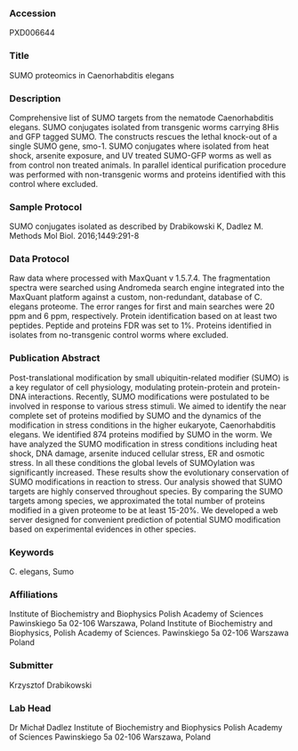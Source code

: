 ### Accession
PXD006644

### Title
SUMO proteomics in Caenorhabditis elegans

### Description
Comprehensive list of SUMO targets from the nematode Caenorhabditis elegans. SUMO conjugates isolated from transgenic worms carrying 8His and GFP tagged SUMO. The constructs rescues the lethal knock-out of a single SUMO gene, smo-1. SUMO conjugates where isolated from heat shock, arsenite exposure, and UV treated SUMO-GFP worms as well as from control non treated animals. In parallel identical purification procedure was performed with non-transgenic worms and proteins identified with this control where excluded.

### Sample Protocol
SUMO conjugates isolated as described by Drabikowski K, Dadlez M. Methods Mol Biol. 2016;1449:291-8

### Data Protocol
Raw data where processed with MaxQuant v 1.5.7.4. The fragmentation spectra were searched using Andromeda search engine integrated into the MaxQuant platform against a custom, non-redundant, database of C. elegans proteome. The error ranges for first and main searches were 20 ppm and 6 ppm, respectively. Protein identification based on at least two peptides. Peptide and proteins FDR was set to 1%. Proteins identified in isolates from no-transgenic control  worms where excluded.

### Publication Abstract
Post-translational modification by small ubiquitin-related modifier (SUMO) is a key regulator of cell physiology, modulating protein-protein and protein-DNA interactions. Recently, SUMO modifications were postulated to be involved in response to various stress stimuli. We aimed to identify the near complete set of proteins modified by SUMO and the dynamics of the modification in stress conditions in the higher eukaryote, Caenorhabditis elegans. We identified 874 proteins modified by SUMO in the worm. We have analyzed the SUMO modification in stress conditions including heat shock, DNA damage, arsenite induced cellular stress, ER and osmotic stress. In all these conditions the global levels of SUMOylation was significantly increased. These results show the evolutionary conservation of SUMO modifications in reaction to stress. Our analysis showed that SUMO targets are highly conserved throughout species. By comparing the SUMO targets among species, we approximated the total number of proteins modified in a given proteome to be at least 15-20%. We developed a web server designed for convenient prediction of potential SUMO modification based on experimental evidences in other species.

### Keywords
C. elegans, Sumo

### Affiliations
Institute of Biochemistry and Biophysics Polish Academy of Sciences Pawinskiego 5a 02-106 Warszawa, Poland
Institute of Biochemistry and Biophysics, Polish Academy of Sciences. 
Pawinskiego 5a
02-106 Warszawa
Poland

### Submitter
Krzysztof Drabikowski

### Lab Head
Dr Michał Dadlez
Institute of Biochemistry and Biophysics Polish Academy of Sciences Pawinskiego 5a 02-106 Warszawa, Poland


